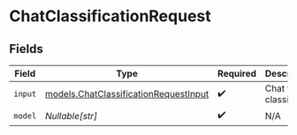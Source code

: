 # ChatClassificationRequest


## Fields

| Field                                                                                | Type                                                                                 | Required                                                                             | Description                                                                          |
| ------------------------------------------------------------------------------------ | ------------------------------------------------------------------------------------ | ------------------------------------------------------------------------------------ | ------------------------------------------------------------------------------------ |
| `input`                                                                              | [models.ChatClassificationRequestInput](../models/chatclassificationrequestinput.md) | :heavy_check_mark:                                                                   | Chat to classify                                                                     |
| `model`                                                                              | *Nullable[str]*                                                                      | :heavy_check_mark:                                                                   | N/A                                                                                  |